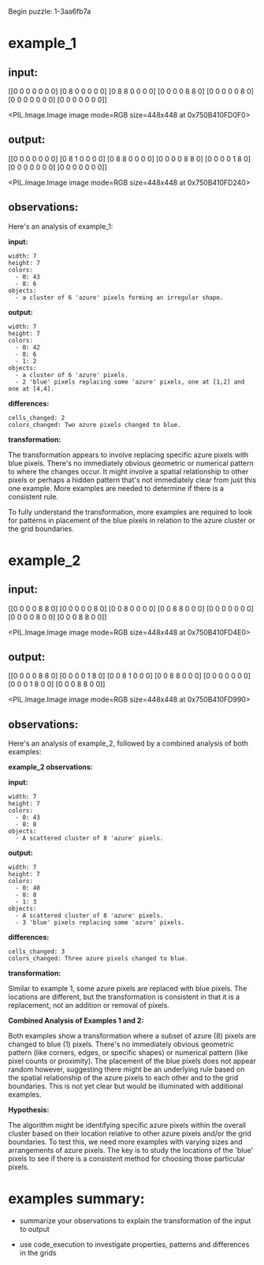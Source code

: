 Begin puzzle: 1-3aa6fb7a


# example_1

## input:

[[0 0 0 0 0 0 0]
 [0 8 0 0 0 0 0]
 [0 8 8 0 0 0 0]
 [0 0 0 0 8 8 0]
 [0 0 0 0 0 8 0]
 [0 0 0 0 0 0 0]
 [0 0 0 0 0 0 0]]


<PIL.Image.Image image mode=RGB size=448x448 at 0x750B410FD0F0>


## output:

[[0 0 0 0 0 0 0]
 [0 8 1 0 0 0 0]
 [0 8 8 0 0 0 0]
 [0 0 0 0 8 8 0]
 [0 0 0 0 1 8 0]
 [0 0 0 0 0 0 0]
 [0 0 0 0 0 0 0]]


<PIL.Image.Image image mode=RGB size=448x448 at 0x750B410FD240>


## observations:

Here's an analysis of example_1:

**input:**

```
width: 7
height: 7
colors:
  - 0: 43
  - 8: 6
objects:
  - a cluster of 6 'azure' pixels forming an irregular shape.
```

**output:**

```
width: 7
height: 7
colors:
  - 0: 42
  - 8: 6
  - 1: 2
objects:
  - a cluster of 6 'azure' pixels.
  - 2 'blue' pixels replacing some 'azure' pixels, one at [1,2] and one at [4,4].
```

**differences:**

```
cells_changed: 2
colors_changed: Two azure pixels changed to blue.
```

**transformation:**

The transformation appears to involve replacing specific azure pixels with blue pixels.  There's no immediately obvious geometric or numerical pattern to where the changes occur.  It might involve a spatial relationship to other pixels or perhaps a hidden pattern that's not immediately clear from just this one example.  More examples are needed to determine if there is a consistent rule.

To fully understand the transformation, more examples are required to look for patterns in placement of the blue pixels in relation to the azure cluster or the grid boundaries.


# example_2

## input:

[[0 0 0 0 8 8 0]
 [0 0 0 0 0 8 0]
 [0 0 8 0 0 0 0]
 [0 0 8 8 0 0 0]
 [0 0 0 0 0 0 0]
 [0 0 0 0 8 0 0]
 [0 0 0 8 8 0 0]]


<PIL.Image.Image image mode=RGB size=448x448 at 0x750B410FD4E0>


## output:

[[0 0 0 0 8 8 0]
 [0 0 0 0 1 8 0]
 [0 0 8 1 0 0 0]
 [0 0 8 8 0 0 0]
 [0 0 0 0 0 0 0]
 [0 0 0 1 8 0 0]
 [0 0 0 8 8 0 0]]


<PIL.Image.Image image mode=RGB size=448x448 at 0x750B410FD990>


## observations:

Here's an analysis of example_2, followed by a combined analysis of both examples:

**example_2 observations:**

**input:**

```
width: 7
height: 7
colors:
  - 0: 43
  - 8: 8
objects:
  - A scattered cluster of 8 'azure' pixels.
```

**output:**

```
width: 7
height: 7
colors:
  - 0: 40
  - 8: 8
  - 1: 3
objects:
  - A scattered cluster of 8 'azure' pixels.
  - 3 'blue' pixels replacing some 'azure' pixels.
```

**differences:**

```
cells_changed: 3
colors_changed: Three azure pixels changed to blue.
```

**transformation:**

Similar to example 1, some azure pixels are replaced with blue pixels.  The locations are different, but the transformation is consistent in that it is a replacement, not an addition or removal of pixels.

**Combined Analysis of Examples 1 and 2:**

Both examples show a transformation where a subset of azure (8) pixels are changed to blue (1) pixels. There's no immediately obvious geometric pattern (like corners, edges, or specific shapes) or numerical pattern (like pixel counts or proximity).  The placement of the blue pixels does not appear random however,  suggesting there might be an underlying rule based on the spatial relationship of the azure pixels to each other and to the grid boundaries.  This is not yet clear but would be illuminated with additional examples.

**Hypothesis:**

The algorithm might be identifying specific azure pixels within the overall cluster based on their location relative to other azure pixels and/or the grid boundaries.  To test this, we need more examples with varying sizes and arrangements of azure pixels.  The key is to study the locations of the 'blue' pixels to see if there is a consistent method for choosing those particular pixels.


# examples summary: 

- summarize your observations to explain the transformation of the input to output

- use code_execution to investigate properties, patterns and differences in the grids
